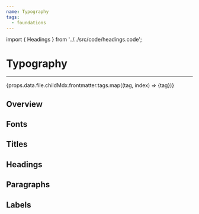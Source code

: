 ```yaml
---
name: Typography
tags:
  - foundations
---
```


<!-- CODE IMPORTS -->

import { Headings } from '../../src/code/headings.code';

<!-- END CODE IMPORTS -->

# Typography

---

<div>{props.data.file.childMdx.frontmatter.tags.map((tag, index) => <Tag key={index}>{tag}</Tag>)}</div>

## Overview

## Fonts

## Titles

## Headings

<ThemeWrapper>
  <Headings/>
</ThemeWrapper>

## Paragraphs

## Labels
